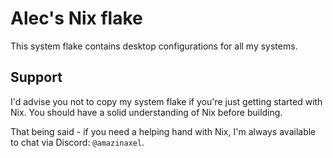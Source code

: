 # Alec's Nix flake

This system flake contains desktop configurations for all my systems.

## Support

I'd advise you not to copy my system flake if you're just getting started with Nix. You should have a solid understanding of Nix before building.

That being said - if you need a helping hand with Nix, I'm always available to chat via Discord: `@amazinaxel`.
